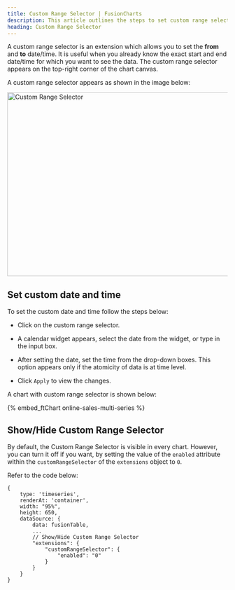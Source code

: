 ```yaml
---
title: Custom Range Selector | FusionCharts
description: This article outlines the steps to set custom range selector.
heading: Custom Range Selector
---
```


A custom range selector is an extension which allows you to set the **from** and **to** date/time. It is useful when you already know the exact start and end date/time for which you want to see the data. The custom range selector appears on the top-right corner of the chart canvas.

A custom range selector appears as shown in the image below:

<img src="{% site.baseurl %}/images/fusiontime-component-custom-range-selector.png" alt="Custom Range Selector" width="700" height="420">

## Set custom date and time

To set the custom date and time follow the steps below:

* Click on the custom range selector.

* A calendar widget appears, select the date from the widget, or type in the input box.

* After setting the date, set the time from the drop-down boxes. This option appears only if the atomicity of data is at time level.

* Click `Apply` to view the changes. 

A chart with custom range selector is shown below:

{% embed_ftChart online-sales-multi-series %}

## Show/Hide Custom Range Selector

By default, the Custom Range Selector is visible in every chart. However, you can turn it off if you want, by setting the value of the `enabled` attribute within the `customRangeSelector` of the `extensions` object to `0`.

Refer to the code below:

```
{
    type: 'timeseries',
    renderAt: 'container',
    width: "95%",
    height: 650,
    dataSource: {
        data: fusionTable,
        ...
        // Show/Hide Custom Range Selector
        "extensions": {
			"customRangeSelector": {
				"enabled": "0"
			}
		}
    }
}
```
